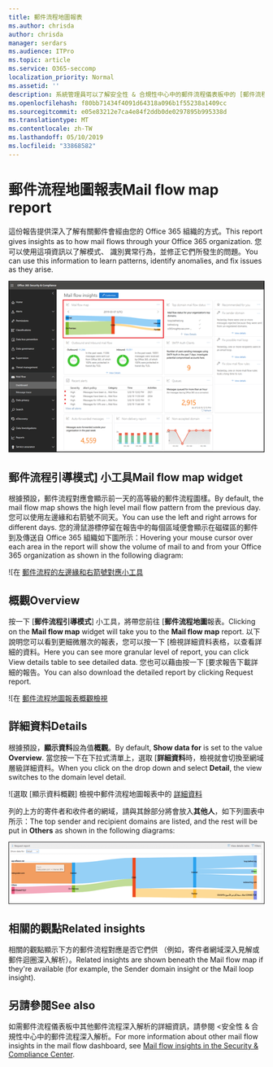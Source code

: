 ```yaml
---
title: 郵件流程地圖報表
ms.author: chrisda
author: chrisda
manager: serdars
ms.audience: ITPro
ms.topic: article
ms.service: O365-seccomp
localization_priority: Normal
ms.assetid: ''
description: 系統管理員可以了解安全性 & 合規性中心中的郵件流程儀表板中的 [郵件流程] 對應報告。
ms.openlocfilehash: f80bb71434f4091d64318a096b1f55238a1409cc
ms.sourcegitcommit: e05e83212e7ca4e84f2ddb0de0297895b995338d
ms.translationtype: MT
ms.contentlocale: zh-TW
ms.lasthandoff: 05/10/2019
ms.locfileid: "33868582"
---
```

# <a name="mail-flow-map-report"></a><span data-ttu-id="65c38-103">郵件流程地圖報表</span><span class="sxs-lookup"><span data-stu-id="65c38-103">Mail flow map report</span></span>

<span data-ttu-id="65c38-104">這份報告提供深入了解有關郵件會經由您的 Office 365 組織的方式。</span><span class="sxs-lookup"><span data-stu-id="65c38-104">This report gives insights as to how mail flows through your Office 365 organization.</span></span> <span data-ttu-id="65c38-105">您可以使用這項資訊以了解模式、 識別異常行為，並修正它們所發生的問題。</span><span class="sxs-lookup"><span data-stu-id="65c38-105">You can use this information to learn patterns, identify anomalies, and fix issues as they arise.</span></span>

![安全性 & 合規性中心中的郵件流程儀表板中的 [郵件流程] 對應報告](media/mail-flow-map-selected.png)

## <a name="mail-flow-map-widget"></a><span data-ttu-id="65c38-107">郵件流程引導模式] 小工具</span><span class="sxs-lookup"><span data-stu-id="65c38-107">Mail flow map widget</span></span>

<span data-ttu-id="65c38-108">根據預設，郵件流程對應會顯示前一天的高等級的郵件流程圖樣。</span><span class="sxs-lookup"><span data-stu-id="65c38-108">By default, the mail flow map shows the high level mail flow pattern from the previous day.</span></span> <span data-ttu-id="65c38-109">您可以使用左邊緣和右箭號不同天。</span><span class="sxs-lookup"><span data-stu-id="65c38-109">You can use the left and right arrows for different days.</span></span> <span data-ttu-id="65c38-110">您的滑鼠游標停留在報告中的每個區域便會顯示在磁碟區的郵件到及傳送自 Office 365 組織如下圖所示：</span><span class="sxs-lookup"><span data-stu-id="65c38-110">Hovering your mouse cursor over each area in the report will show the volume of mail to and from your Office 365 organization as shown in the following diagram:</span></span>

![在 [郵件流程的左邊緣和右箭號對應小工具](media/mail-flow-map-widget.png)

## <a name="overview"></a><span data-ttu-id="65c38-112">概觀</span><span class="sxs-lookup"><span data-stu-id="65c38-112">Overview</span></span>

<span data-ttu-id="65c38-113">按一下 [**郵件流程引導模式**] 小工具，將帶您前往 [**郵件流程地圖**報表。</span><span class="sxs-lookup"><span data-stu-id="65c38-113">Clicking on the **Mail flow map** widget will take you to the **Mail flow map** report.</span></span> <span data-ttu-id="65c38-114">以下說明您可以看到更細微層次的報表，您可以按一下 [檢視詳細資料表格，以查看詳細的資料。</span><span class="sxs-lookup"><span data-stu-id="65c38-114">Here you can see more granular level of report, you can click View details table to see detailed data.</span></span> <span data-ttu-id="65c38-115">您也可以藉由按一下 [要求報告下載詳細的報告。</span><span class="sxs-lookup"><span data-stu-id="65c38-115">You can also download the detailed report by clicking Request report.</span></span>

![在 [郵件流程地圖報表概觀檢視](media/mail-flow-map-overview.png)

## <a name="details"></a><span data-ttu-id="65c38-117">詳細資料</span><span class="sxs-lookup"><span data-stu-id="65c38-117">Details</span></span>

<span data-ttu-id="65c38-118">根據預設，**顯示資料**設為值**概觀**。</span><span class="sxs-lookup"><span data-stu-id="65c38-118">By default, **Show data for** is set to the value **Overview**.</span></span> <span data-ttu-id="65c38-119">當您按一下在下拉式清單上，選取 [**詳細資料**時，檢視就會切換至網域層級詳細資料。</span><span class="sxs-lookup"><span data-stu-id="65c38-119">When you click on the drop down and select **Detail**, the view switches to the domain level detail.</span></span>

![選取 [顯示資料概觀] 檢視中郵件流程地圖報表中的 [詳細資料](media/mail-flow-map-select-detail.png)

<span data-ttu-id="65c38-121">列的上方的寄件者和收件者的網域，請與其餘部分將會放入**其他人**，如下列圖表中所示：</span><span class="sxs-lookup"><span data-stu-id="65c38-121">The top sender and recipient domains are listed, and the rest will be put in **Others** as shown in the following diagrams:</span></span>

![在 [郵件流程] 對應報告的詳細資料檢視](media/mail-flow-map-detail.png)

## <a name="related-insights"></a><span data-ttu-id="65c38-123">相關的觀點</span><span class="sxs-lookup"><span data-stu-id="65c38-123">Related insights</span></span>

<span data-ttu-id="65c38-124">相關的觀點顯示下方的郵件流程對應是否它們供 （例如，寄件者網域深入見解或郵件迴圈深入解析）。</span><span class="sxs-lookup"><span data-stu-id="65c38-124">Related insights are shown beneath the Mail flow map if they're available (for example, the Sender domain insight or the Mail loop insight).</span></span>

## <a name="see-also"></a><span data-ttu-id="65c38-125">另請參閱</span><span class="sxs-lookup"><span data-stu-id="65c38-125">See also</span></span>

<span data-ttu-id="65c38-126">如需郵件流程儀表板中其他郵件流程深入解析的詳細資訊，請參閱 <<c0>安全性 &amp; 合規性中心中的郵件流程深入解析。</span><span class="sxs-lookup"><span data-stu-id="65c38-126">For more information about other mail flow insights in the mail flow dashboard, see [Mail flow insights in the Security & Compliance Center](mail-flow-insights-v2.md).</span></span>